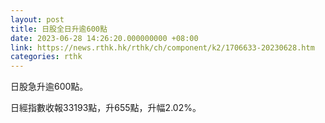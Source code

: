 ```yaml
---
layout: post
title: 日股全日升逾600點
date: 2023-06-28 14:26:20.000000000 +08:00
link: https://news.rthk.hk/rthk/ch/component/k2/1706633-20230628.htm
categories: rthk
---
```


日股急升逾600點。

日經指數收報33193點，升655點，升幅2.02%。
